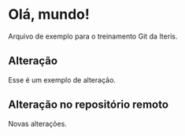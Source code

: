 # Olá, mundo!
Arquivo de exemplo para o treinamento Git da Iteris.


## Alteração
Esse é um exemplo de alteração.

## Alteração no repositório remoto
Novas alterações.
